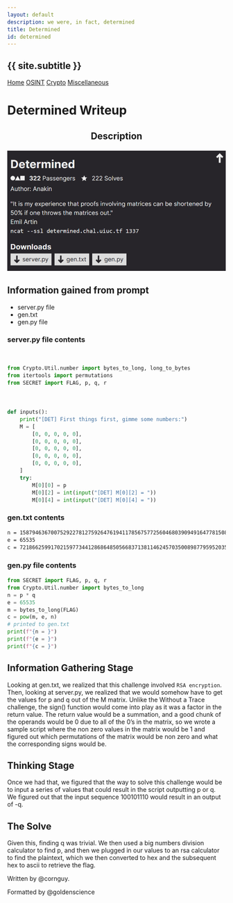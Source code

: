 ```yaml
---
layout: default
description: we were, in fact, determined
title: Determined
id: determined
---
```


<link rel="stylesheet" href="../writeupcss.css">
<link rel="stylesheet" href="../code.css">

<h2>
{{ site.subtitle }}
</h2>

[Home](https://stainedswan.github.io/UIUCTF-2024)
[OSINT](https://stainedswan.github.io/UIUCTF-2024/OSINT)
[Crypto](https://stainedswan.github.io/UIUCTF-2024/Crypto)
[Miscellaneous](https://stainedswan.github.io/UIUCTF-2024/Miscellaneous)

# Determined Writeup

<div style="text-align:center" markdown="1">
<h2>

Description
</h2>
</div>

<div style="text-align:center"><img src="image-2.png" width=700/></div>

## Information gained from prompt
- server.py file
- gen.txt
- gen.py file

### server.py file contents
<div class="language-python highlighter-rouge">
<div class="highlight">
<pre class="highlight" style="max-height: 25em; overflow-y:scroll">

```python
from Crypto.Util.number import bytes_to_long, long_to_bytes
from itertools import permutations
from SECRET import FLAG, p, q, r



def inputs():
    print("[DET] First things first, gimme some numbers:")
    M = [
        [0, 0, 0, 0, 0],
        [0, 0, 0, 0, 0],
        [0, 0, 0, 0, 0],
        [0, 0, 0, 0, 0],
        [0, 0, 0, 0, 0],
    ]
    try:
        M[0][0] = p
        M[0][2] = int(input("[DET] M[0][2] = "))
        M[0][4] = int(input("[DET] M[0][4] = "))

        M[1][1] = int(input("[DET] M[1][1] = "))
        M[1][3] = int(input("[DET] M[1][3] = "))

        M[2][0] = int(input("[DET] M[2][0] = "))
        M[2][2] = int(input("[DET] M[2][2] = "))
        M[2][4] = int(input("[DET] M[2][4] = "))

        M[3][1] = q
        M[3][3] = r

        M[4][0] = int(input("[DET] M[4][0] = "))
        M[4][2] = int(input("[DET] M[4][2] = "))
    except:
        return None
    return M

def handler(signum, frame):
    raise Exception("[DET] You're trying too hard, try something simpler")

def fun(M):
    def sign(sigma):
        l = 0
        for i in range(5):
            for j in range(i + 1, 5):
                if sigma[i] > sigma[j]:
                    l += 1
        return (-1)**l

    res = 0
    for sigma in permutations([0,1,2,3,4]):
        curr = 1
        for i in range(5):
            curr *= M[sigma[i]][i]
        res += sign(sigma) * curr
    return res

def main():
    print("[DET] Welcome")
    M = inputs()
    if M is None:
        print("[DET] You tried something weird...")
        return

    res = fun(M)
    print(f"[DET] Have fun: {res}")

if __name__ == "__main__":
    main()
```
</pre>
</div>
</div>

### gen.txt contents
```txt
n = 158794636700752922781275926476194117856757725604680390949164778150869764326023702391967976086363365534718230514141547968577753309521188288428236024251993839560087229636799779157903650823700424848036276986652311165197569877428810358366358203174595667453056843209344115949077094799081260298678936223331932826351
e = 65535
c = 72186625991702159773441286864850566837138114624570350089877959520356759693054091827950124758916323653021925443200239303328819702117245200182521971965172749321771266746783797202515535351816124885833031875091162736190721470393029924557370228547165074694258453101355875242872797209141366404264775972151904835111
```

### gen.py file contents
```python
from SECRET import FLAG, p, q, r
from Crypto.Util.number import bytes_to_long
n = p * q
e = 65535
m = bytes_to_long(FLAG)
c = pow(m, e, n)
# printed to gen.txt
print(f"{n = }")
print(f"{e = }")
print(f"{c = }")
```

## Information Gathering Stage
Looking at gen.txt, we realized that this challenge involved `RSA encryption`. Then, looking at server.py, we realized that we would somehow have to get the values for p and q out of the M matrix. Unlike the Without a Trace challenge, the sign() function would come into play as it was a factor in the return value. The return value would be a summation, and a good chunk of the operands would be 0 due to all of the 0’s in the matrix, so we wrote a sample script where the non zero values in the matrix would be 1 and figured out which permutations of the matrix would be non zero and what the corresponding signs would be. 

## Thinking Stage
Once we had that, we figured that the way to solve this challenge would be to input a series of values that could result in the script outputting p or q. We figured out that the input sequence 100101110 would result in an output of -q. 

## The Solve
Given this, finding q was trivial. We then used a big numbers division calculator to find p, and then we plugged in our values to an rsa calculator to find the plaintext, which we then converted to hex and the subsequent hex to ascii to retrieve the flag.

Written by @cornguy.

Formatted by @goldenscience